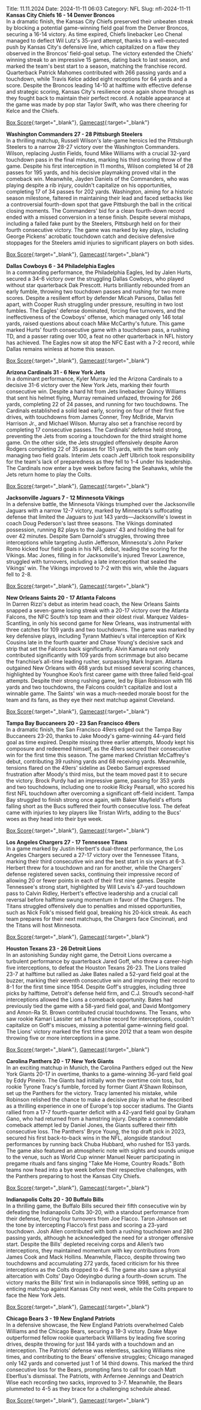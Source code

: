 Title: 11.11.2024
Date: 2024-11-11 06:03
Category: NFL 
Slug: nfl-2024-11-11 
**Kansas City Chiefs 16 - 14 Denver Broncos**  
In a dramatic finish, the Kansas City Chiefs preserved their unbeaten streak by blocking a potential game-winning field goal from the Denver Broncos, securing a 16-14 victory. As time expired, Chiefs linebacker Leo Chenal managed to deflect Wil Lutz's 35-yard attempt, thanks to a well-executed push by Kansas City's defensive line, which capitalized on a flaw they observed in the Broncos' field-goal setup. The victory extended the Chiefs' winning streak to an impressive 15 games, dating back to last season, and marked the team's best start to a season, matching the franchise record. Quarterback Patrick Mahomes contributed with 266 passing yards and a touchdown, while Travis Kelce added eight receptions for 64 yards and a score. Despite the Broncos leading 14-10 at halftime with effective defense and strategic scoring, Kansas City's resilience once again shone through as they fought back to maintain their perfect record. A notable appearance at the game was made by pop star Taylor Swift, who was there cheering for Kelce and the Chiefs. 

[Box Score](https://www.espn.com/nfl/boxscore/_/gameId/401671637){:target="_blank"}, [Gamecast](/nfl/recap/_/gameId/401671637/broncos-chiefs){:target="_blank"}<br>

**Washington Commanders 27 - 28 Pittsburgh Steelers**  
In a thrilling matchup, Russell Wilson's late-game heroics led the Pittsburgh Steelers to a narrow 28-27 victory over the Washington Commanders. Wilson, replacing Justin Fields, found Mike Williams with a crucial 32-yard touchdown pass in the final minutes, marking his third scoring throw of the game. Despite his first interception in 11 months, Wilson completed 14 of 28 passes for 195 yards, and his decisive playmaking proved vital in the comeback win. Meanwhile, Jayden Daniels of the Commanders, who was playing despite a rib injury, couldn't capitalize on his opportunities, completing 17 of 34 passes for 202 yards. Washington, aiming for a historic season milestone, faltered in maintaining their lead and faced setbacks like a controversial fourth-down spot that gave Pittsburgh the ball in the critical closing moments. The Commanders' bid for a clean fourth-down record ended with a missed conversion in a tense finish. Despite several mishaps, including a failed fake punt by the Steelers, Pittsburgh held on for their fourth consecutive victory. The game was marked by key plays, including George Pickens' acrobatic touchdown catch and decisive defensive stoppages for the Steelers amid injuries to significant players on both sides. 

[Box Score](https://www.espn.com/nfl/boxscore/_/gameId/401671641){:target="_blank"}, [Gamecast](/nfl/recap/_/gameId/401671641/steelers-commanders){:target="_blank"}<br>

**Dallas Cowboys 6 - 34 Philadelphia Eagles**  
In a commanding performance, the Philadelphia Eagles, led by Jalen Hurts, secured a 34-6 victory over the struggling Dallas Cowboys, who played without star quarterback Dak Prescott. Hurts brilliantly rebounded from an early fumble, throwing two touchdown passes and rushing for two more scores. Despite a resilient effort by defender Micah Parsons, Dallas fell apart, with Cooper Rush struggling under pressure, resulting in two lost fumbles. The Eagles' defense dominated, forcing five turnovers, and the ineffectiveness of the Cowboys' offense, which managed only 146 total yards, raised questions about coach Mike McCarthy's future. This game marked Hurts' fourth consecutive game with a touchdown pass, a rushing TD, and a passer rating over 100, a feat no other quarterback in NFL history has achieved. The Eagles now sit atop the NFC East with a 7-2 record, while Dallas remains winless at home this season. 

[Box Score](https://www.espn.com/nfl/boxscore/_/gameId/401671676){:target="_blank"}, [Gamecast](/nfl/recap/_/gameId/401671676/eagles-cowboys){:target="_blank"}<br>

**Arizona Cardinals 31 - 6 New York Jets**  
In a dominant performance, Kyler Murray led the Arizona Cardinals to a decisive 31-6 victory over the New York Jets, marking their fourth consecutive win. Despite a hard hit from Jets linebacker Quincy Williams that sent his helmet flying, Murray remained unfazed, throwing for 266 yards, completing 22 of 24 passes, and running for two touchdowns. The Cardinals established a solid lead early, scoring on four of their first five drives, with touchdowns from James Conner, Trey McBride, Marvin Harrison Jr., and Michael Wilson. Murray also set a franchise record by completing 17 consecutive passes. The Cardinals' defense held strong, preventing the Jets from scoring a touchdown for the third straight home game. On the other side, the Jets struggled offensively despite Aaron Rodgers completing 22 of 35 passes for 151 yards, with the team only managing two field goals. Interim Jets coach Jeff Ulbrich took responsibility for the team's lack of preparedness as they fell to 1-4 under his leadership. The Cardinals now enter a bye week before facing the Seahawks, while the Jets return home to play the Colts. 

[Box Score](https://www.espn.com/nfl/boxscore/_/gameId/401671678){:target="_blank"}, [Gamecast](/nfl/recap/_/gameId/401671678/jets-cardinals){:target="_blank"}<br>

**Jacksonville Jaguars 7 - 12 Minnesota Vikings**  
In a defensive battle, the Minnesota Vikings triumphed over the Jacksonville Jaguars with a narrow 12-7 victory, marked by Minnesota's suffocating defense that limited the Jaguars to just 143 yards—Jacksonville's lowest in coach Doug Pederson's last three seasons. The Vikings dominated possession, running 82 plays to the Jaguars' 43 and holding the ball for over 42 minutes. Despite Sam Darnold's struggles, throwing three interceptions while targeting Justin Jefferson, Minnesota's John Parker Romo kicked four field goals in his NFL debut, leading the scoring for the Vikings. Mac Jones, filling in for Jacksonville's injured Trevor Lawrence, struggled with turnovers, including a late interception that sealed the Vikings' win. The Vikings improved to 7-2 with this win, while the Jaguars fell to 2-8. 

[Box Score](https://www.espn.com/nfl/boxscore/_/gameId/401671708){:target="_blank"}, [Gamecast](/nfl/recap/_/gameId/401671708/vikings-jaguars){:target="_blank"}<br>

**New Orleans Saints 20 - 17 Atlanta Falcons**  
In Darren Rizzi's debut as interim head coach, the New Orleans Saints snapped a seven-game losing streak with a 20-17 victory over the Atlanta Falcons, the NFC South’s top team and their oldest rival. Marquez Valdes-Scantling, in only his second game for New Orleans, was instrumental with three catches for 109 yards and two touchdowns. The game was marked by key defensive plays, including Tyrann Mathieu's vital interception of Kirk Cousins late in the fourth quarter and Chase Young's decisive sack and strip that set the Falcons back significantly. Alvin Kamara not only contributed significantly with 109 yards from scrimmage but also became the franchise’s all-time leading rusher, surpassing Mark Ingram. Atlanta outgained New Orleans with 468 yards but missed several scoring chances, highlighted by Younghoe Koo’s first career game with three failed field-goal attempts. Despite their strong rushing game, led by Bijan Robinson with 116 yards and two touchdowns, the Falcons couldn't capitalize and lost a winnable game. The Saints' win was a much-needed morale boost for the team and its fans, as they eye their next matchup against Cleveland. 

[Box Score](https://www.espn.com/nfl/boxscore/_/gameId/401671733){:target="_blank"}, [Gamecast](/nfl/recap/_/gameId/401671733/falcons-saints){:target="_blank"}<br>

**Tampa Bay Buccaneers 20 - 23 San Francisco 49ers**  
In a dramatic finish, the San Francisco 49ers edged out the Tampa Bay Buccaneers 23-20, thanks to Jake Moody's game-winning 44-yard field goal as time expired. Despite missing three earlier attempts, Moody kept his composure and redeemed himself, as the 49ers secured their consecutive win for the first time this season. The game marked Christian McCaffrey's debut, contributing 39 rushing yards and 68 receiving yards. Meanwhile, tensions flared on the 49ers' sideline as Deebo Samuel expressed frustration after Moody's third miss, but the team moved past it to secure the victory. Brock Purdy had an impressive game, passing for 353 yards and two touchdowns, including one to rookie Ricky Pearsall, who scored his first NFL touchdown after overcoming a significant off-field incident. Tampa Bay struggled to finish strong once again, with Baker Mayfield's efforts falling short as the Bucs suffered their fourth consecutive loss. The defeat came with injuries to key players like Tristan Wirfs, adding to the Bucs' woes as they head into their bye week. 

[Box Score](https://www.espn.com/nfl/boxscore/_/gameId/401671742){:target="_blank"}, [Gamecast](/nfl/recap/_/gameId/401671742/49ers-buccaneers){:target="_blank"}<br>

**Los Angeles Chargers 27 - 17 Tennessee Titans**  
In a game marked by Justin Herbert's dual-threat performance, the Los Angeles Chargers secured a 27-17 victory over the Tennessee Titans, marking their third consecutive win and the best start in six years at 6-3. Herbert threw for a touchdown and ran for another, while the Chargers' defense registered seven sacks, continuing their impressive record of allowing 20 or fewer points in each of their first nine games. Despite Tennessee's strong start, highlighted by Will Levis's 47-yard touchdown pass to Calvin Ridley, Herbert's effective leadership and a crucial call reversal before halftime swung momentum in favor of the Chargers. The Titans struggled offensively due to penalties and missed opportunities, such as Nick Folk's missed field goal, breaking his 20-kick streak. As each team prepares for their next matchups, the Chargers face Cincinnati, and the Titans will host Minnesota. 

[Box Score](https://www.espn.com/nfl/boxscore/_/gameId/401671751){:target="_blank"}, [Gamecast](/nfl/recap/_/gameId/401671751/titans-chargers){:target="_blank"}<br>

**Houston Texans 23 - 26 Detroit Lions**  
In an astonishing Sunday night game, the Detroit Lions overcame a turbulent performance by quarterback Jared Goff, who threw a career-high five interceptions, to defeat the Houston Texans 26-23. The Lions trailed 23-7 at halftime but rallied as Jake Bates nailed a 52-yard field goal at the buzzer, marking their seventh consecutive win and improving their record to 8-1 for the first time since 1954. Despite Goff's struggles, including three picks by halftime, Detroit's defense held firm, and C.J. Stroud’s second-half interceptions allowed the Lions a comeback opportunity. Bates had previously tied the game with a 58-yard field goal, and David Montgomery and Amon-Ra St. Brown contributed crucial touchdowns. The Texans, who saw rookie Kamari Lassiter set a franchise record for interceptions, couldn't capitalize on Goff's miscues, missing a potential game-winning field goal. The Lions' victory marked the first time since 2012 that a team won despite throwing five or more interceptions in a game. 

[Box Score](https://www.espn.com/nfl/boxscore/_/gameId/401671787){:target="_blank"}, [Gamecast](/nfl/recap/_/gameId/401671787/lions-texans){:target="_blank"}<br>

**Carolina Panthers 20 - 17 New York Giants**  
In an exciting matchup in Munich, the Carolina Panthers edged out the New York Giants 20-17 in overtime, thanks to a game-winning 36-yard field goal by Eddy Pineiro. The Giants had initially won the overtime coin toss, but rookie Tyrone Tracy's fumble, forced by former Giant A'Shawn Robinson, set up the Panthers for the victory. Tracy lamented his mistake, while Robinson relished the chance to make a decisive play in what he described as a thrilling experience in one of Europe's top soccer stadiums. The Giants rallied from a 17-7 fourth-quarter deficit with a 42-yard field goal by Graham Gano, who had returned from a hamstring injury. Despite a commendable comeback attempt led by Daniel Jones, the Giants suffered their fifth consecutive loss. The Panthers' Bryce Young, the top draft pick in 2023, secured his first back-to-back wins in the NFL, alongside standout performances by running back Chuba Hubbard, who rushed for 153 yards. The game also featured an atmospheric note with sights and sounds unique to the venue, such as World Cup winner Manuel Neuer participating in pregame rituals and fans singing "Take Me Home, Country Roads." Both teams now head into a bye week before their respective challenges, with the Panthers preparing to host the Kansas City Chiefs. 

[Box Score](https://www.espn.com/nfl/boxscore/_/gameId/401671803){:target="_blank"}, [Gamecast](/nfl/recap/_/gameId/401671803/giants-panthers){:target="_blank"}<br>

**Indianapolis Colts 20 - 30 Buffalo Bills**  
In a thrilling game, the Buffalo Bills secured their fifth consecutive win by defeating the Indianapolis Colts 30-20, with a standout performance from their defense, forcing four turnovers from Joe Flacco. Taron Johnson set the tone by intercepting Flacco’s first pass and scoring a 23-yard touchdown. Josh Allen contributed with both a rushing touchdown and 280 passing yards, although he acknowledged the need for a stronger offensive start. Despite the Bills' depleted receiving corps and Allen’s two interceptions, they maintained momentum with key contributions from James Cook and Mack Hollins. Meanwhile, Flacco, despite throwing two touchdowns and accumulating 272 yards, faced criticism for his three interceptions as the Colts dropped to 4-6. The game also saw a physical altercation with Colts' Dayo Odeyingbo during a fourth-down scrum. The victory marks the Bills’ first win in Indianapolis since 1998, setting up an enticing matchup against Kansas City next week, while the Colts prepare to face the New York Jets. 

[Box Score](https://www.espn.com/nfl/boxscore/_/gameId/401671863){:target="_blank"}, [Gamecast](/nfl/recap/_/gameId/401671863/bills-colts){:target="_blank"}<br>

**Chicago Bears 3 - 19 New England Patriots**  
In a defensive showcase, the New England Patriots overwhelmed Caleb Williams and the Chicago Bears, securing a 19-3 victory. Drake Maye outperformed fellow rookie quarterback Williams by leading five scoring drives, despite throwing for just 184 yards with a touchdown and an interception. The Patriots' defense was relentless, sacking Williams nine times, and contributing to the Bears' offensive struggles; Chicago managed only 142 yards and converted just 1 of 14 third downs. This marked the third consecutive loss for the Bears, prompting fans to call for coach Matt Eberflus's dismissal. The Patriots, with Anfernee Jennings and Deatrich Wise each recording two sacks, improved to 3-7. Meanwhile, the Bears plummeted to 4-5 as they brace for a challenging schedule ahead. 

[Box Score](https://www.espn.com/nfl/boxscore/_/gameId/401671873){:target="_blank"}, [Gamecast](/nfl/recap/_/gameId/401671873/patriots-bears){:target="_blank"}<br>

